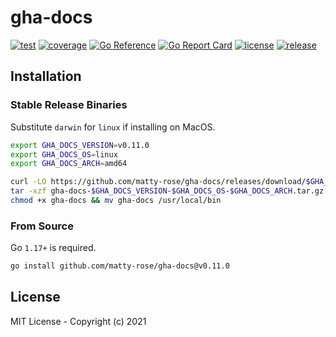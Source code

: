 # gha-docs

[![test](https://img.shields.io/github/workflow/status/matty-rose/gha-docs/Test%20GHA%20Docs)](https://github.com/matty-rose/gha-docs/actions/workflows/test.yaml)
[![coverage](https://img.shields.io/codecov/c/github/matty-rose/gha-docs)](https://codecov.io/gh/matty-rose/gha-docs)
[![Go Reference](https://pkg.go.dev/badge/github.com/matty-rose/gha-docs.svg)](https://pkg.go.dev/github.com/matty-rose/gha-docs)
[![Go Report Card](https://goreportcard.com/badge/github.com/matty-rose/gha-docs)](https://goreportcard.com/report/github.com/matty-rose/gha-docs)
[![license](https://img.shields.io/github/license/matty-rose/gha-docs)](https://github.com/matty-rose/gha-docs/blob/main/LICENSE)
[![release](https://img.shields.io/github/v/release/matty-rose/gha-docs)](https://github.com/matty-rose/gha-docs/releases)

## Installation

### Stable Release Binaries
Substitute `darwin` for `linux` if installing on MacOS.

```bash
export GHA_DOCS_VERSION=v0.11.0
export GHA_DOCS_OS=linux
export GHA_DOCS_ARCH=amd64

curl -LO https://github.com/matty-rose/gha-docs/releases/download/$GHA_DOCS_VERSION/gha-docs-$GHA_DOCS_VERSION-$GHA_DOCS_OS-$GHA_DOCS_ARCH.tar.gz
tar -xzf gha-docs-$GHA_DOCS_VERSION-$GHA_DOCS_OS-$GHA_DOCS_ARCH.tar.gz
chmod +x gha-docs && mv gha-docs /usr/local/bin
```

### From Source

Go `1.17+` is required.

```bash
go install github.com/matty-rose/gha-docs@v0.11.0
```

## License

MIT License - Copyright (c) 2021
